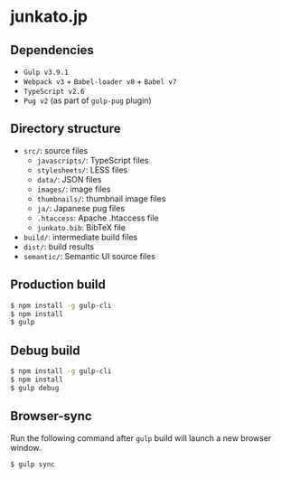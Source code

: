 # junkato.jp

## Dependencies

- `Gulp v3.9.1`
- `Webpack v3` + `Babel-loader v8` + `Babel v7`
- `TypeScript v2.6`
- `Pug v2` (as part of `gulp-pug` plugin)

## Directory structure

- `src/`: source files
  - `javascripts/`: TypeScript files
  - `stylesheets/`: LESS files
  - `data/`: JSON files
  - `images/`: image files
  - `thumbnails/`: thumbnail image files
  - `ja/`: Japanese pug files
  - `.htaccess`: Apache .htaccess file
  - `junkato.bib`: BibTeX file
- `build/`: intermediate build files
- `dist/`: build results
- `semantic/`: Semantic UI source files

## Production build

```sh
$ npm install -g gulp-cli
$ npm install
$ gulp
```

## Debug build

```sh
$ npm install -g gulp-cli
$ npm install
$ gulp debug
```

## Browser-sync

Run the following command after `gulp` build will launch a new browser window.

```sh
$ gulp sync
```
